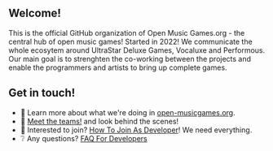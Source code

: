 ## Welcome!
This is the official GitHub organization of Open Music Games.org - the central hub of open music games! Started in 2022! We communicate the whole ecosytem around UltraStar Deluxe Games, Vocaluxe and Performous. Our main goal is to strenghten the co-working between the projects and enable the programmers and artists to bring up complete games.

## Get in touch!

- 🎵 Learn more about what we're doing in [open-musicgames.org](https://www.open-music-games.org).
- 👋 [Meet the teams!](https://www.open-music-games.org/community/meet-the-teams) and look behind the scenes!
- 🙂 Interested to join? [How To Join As Developer](https://www.open-music-games.org/community/be-part-of-us#how-to-join-as-developer)! We need everything.
- ❔ Any questions? [FAQ For Developers](https://www.open-music-games.org/help/frequently-asked-questions#for-developers)
